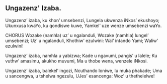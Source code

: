 ## Ungazenz' Izaba.

Ungazenz’ izaba, ku khon’ umsebenzi, Lungela ukwenza iNkos’ ekushoyo;
Ukunxusa kwaYo, ku qondiswe kuwe, Yamkel’ uze wenze umsebenzi waYo.

CHORUS
Wozake (namhla) uz’ u ngalanduli, Wozake (namhla) lungel’ umsebenzi;
Uz’ u ngalanduli, Khothiw’ ezulwini: Wal’ intando Yami; Waliw’ ezulwini!

Ungazenz’ izaba, namhla u yabizwa; Kade u ngavumi, pangis’ u lalele;
Ku vuthw’ amasimu, akukho muvumi, Ma u thobe wena, wenzele iNkosi.

Ungazenz’ izaba, balekel’ ingozi, Ncuthando loniwe, lu muka phakade;
Uma u sancengwa, u tshelwa ngezulu, UJes’ esancenga: Woz’ u thethelelwe!
